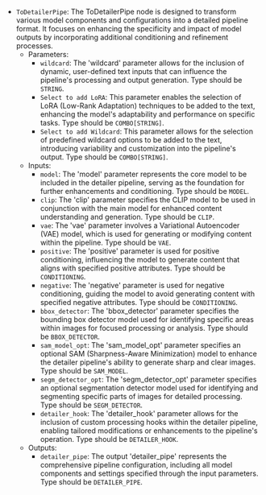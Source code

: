 - `ToDetailerPipe`: The ToDetailerPipe node is designed to transform various model components and configurations into a detailed pipeline format. It focuses on enhancing the specificity and impact of model outputs by incorporating additional conditioning and refinement processes.
    - Parameters:
        - `wildcard`: The 'wildcard' parameter allows for the inclusion of dynamic, user-defined text inputs that can influence the pipeline's processing and output generation. Type should be `STRING`.
        - `Select to add LoRA`: This parameter enables the selection of LoRA (Low-Rank Adaptation) techniques to be added to the text, enhancing the model's adaptability and performance on specific tasks. Type should be `COMBO[STRING]`.
        - `Select to add Wildcard`: This parameter allows for the selection of predefined wildcard options to be added to the text, introducing variability and customization into the pipeline's output. Type should be `COMBO[STRING]`.
    - Inputs:
        - `model`: The 'model' parameter represents the core model to be included in the detailer pipeline, serving as the foundation for further enhancements and conditioning. Type should be `MODEL`.
        - `clip`: The 'clip' parameter specifies the CLIP model to be used in conjunction with the main model for enhanced content understanding and generation. Type should be `CLIP`.
        - `vae`: The 'vae' parameter involves a Variational Autoencoder (VAE) model, which is used for generating or modifying content within the pipeline. Type should be `VAE`.
        - `positive`: The 'positive' parameter is used for positive conditioning, influencing the model to generate content that aligns with specified positive attributes. Type should be `CONDITIONING`.
        - `negative`: The 'negative' parameter is used for negative conditioning, guiding the model to avoid generating content with specified negative attributes. Type should be `CONDITIONING`.
        - `bbox_detector`: The 'bbox_detector' parameter specifies the bounding box detector model used for identifying specific areas within images for focused processing or analysis. Type should be `BBOX_DETECTOR`.
        - `sam_model_opt`: The 'sam_model_opt' parameter specifies an optional SAM (Sharpness-Aware Minimization) model to enhance the detailer pipeline's ability to generate sharp and clear images. Type should be `SAM_MODEL`.
        - `segm_detector_opt`: The 'segm_detector_opt' parameter specifies an optional segmentation detector model used for identifying and segmenting specific parts of images for detailed processing. Type should be `SEGM_DETECTOR`.
        - `detailer_hook`: The 'detailer_hook' parameter allows for the inclusion of custom processing hooks within the detailer pipeline, enabling tailored modifications or enhancements to the pipeline's operation. Type should be `DETAILER_HOOK`.
    - Outputs:
        - `detailer_pipe`: The output 'detailer_pipe' represents the comprehensive pipeline configuration, including all model components and settings specified through the input parameters. Type should be `DETAILER_PIPE`.
